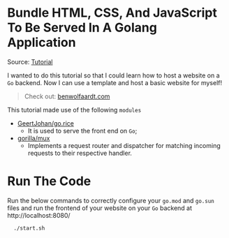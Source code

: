 # Bundle HTML, CSS, And JavaScript To Be Served In A Golang Application

Source: [Tutorial](https://www.thepolyglotdeveloper.com/2017/03/bundle-html-css-javascript-served-golang-application/)

I wanted to do this tutorial so that I could learn how to host a website on a `Go` backend. Now I can use a template and host a basic website for myself! 

> Check out: [benwolfaardt.com](https://BenWolfaardt.com)


This tutorial made use of the following `modules`
* [GeertJohan/go.rice](https://github.com/GeertJohan/go.rice)
  * It is used to serve the front end on `Go`;
* [gorilla/mux](https://github.com/gorilla/mux)
  * Implements a request router and dispatcher for matching incoming requests to their respective handler.

# Run The Code

Run the below commands to correctly configure your `go.mod` and `go.sun` files and run the frontend of your website on your `Go` backend at http://localhost:8080/

```sh
  ./start.sh
```
